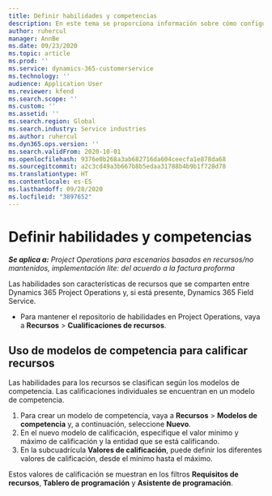 ```yaml
---
title: Definir habilidades y competencias
description: En este tema se proporciona información sobre cómo configurar modelos de competencia para calificar recursos.
author: ruhercul
manager: AnnBe
ms.date: 09/23/2020
ms.topic: article
ms.prod: ''
ms.service: dynamics-365-customerservice
ms.technology: ''
audience: Application User
ms.reviewer: kfend
ms.search.scope: ''
ms.custom: ''
ms.assetid: ''
ms.search.region: Global
ms.search.industry: Service industries
ms.author: ruhercul
ms.dyn365.ops.version: ''
ms.search.validFrom: 2020-10-01
ms.openlocfilehash: 9376e0b268a3ab682716da604ceecfa1e878da68
ms.sourcegitcommit: a2c3cd49a3b667b8b5edaa31788b4b9b1f728d78
ms.translationtype: HT
ms.contentlocale: es-ES
ms.lasthandoff: 09/28/2020
ms.locfileid: "3897652"
---
```

# <a name="define-skills-and-proficiencies"></a>Definir habilidades y competencias

_**Se aplica a:** Project Operations para escenarios basados en recursos/no mantenidos, implementación lite: del acuerdo a la factura proforma_

Las habilidades son características de recursos que se comparten entre Dynamics 365 Project Operations y, si está presente, Dynamics 365 Field Service. 

- Para mantener el repositorio de habilidades en Project Operations, vaya a **Recursos** \> **Cualificaciones de recursos**. 

## <a name="use-proficiency-models-to-rate-resources"></a>Uso de modelos de competencia para calificar recursos

Las habilidades para los recursos se clasifican según los modelos de competencia. Las calificaciones individuales se encuentran en un modelo de competencia. 

1. Para crear un modelo de competencia, vaya a **Recursos** \> **Modelos de competencia** y, a continuación, seleccione **Nuevo**.
2. En el nuevo modelo de calificación, especifique el valor mínimo y máximo de calificación y la entidad que se está calificando.
3. En la subcuadrícula **Valores de calificación**, puede definir los diferentes valores de calificación, desde el mínimo hasta el máximo.


Estos valores de calificación se muestran en los filtros **Requisitos de recursos**, **Tablero de programación** y **Asistente de programación**.
